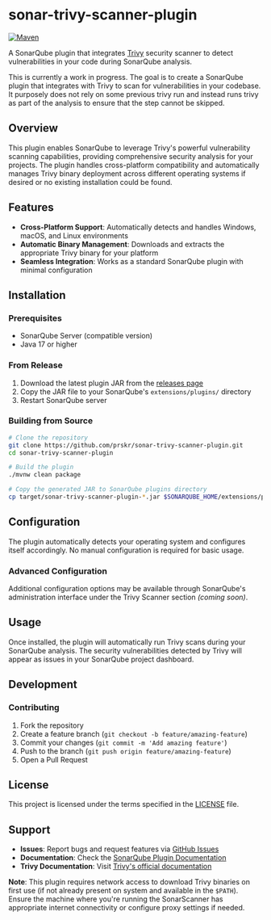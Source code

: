 # sonar-trivy-scanner-plugin

[![Maven](https://github.com/prskr/sonar-trivy-scanner-plugin/actions/workflows/maven.yml/badge.svg?branch=main)](https://github.com/prskr/sonar-trivy-scanner-plugin/actions/workflows/maven.yml)

A SonarQube plugin that integrates [Trivy](https://trivy.dev/) security scanner to detect vulnerabilities in your code during SonarQube analysis.

This is currently a work in progress.
The goal is to create a SonarQube plugin that integrates with Trivy to scan for vulnerabilities in your codebase.
It purposely does not rely on some previous trivy run and instead runs trivy as part of the analysis to ensure that the step cannot be skipped.

## Overview

This plugin enables SonarQube to leverage Trivy's powerful vulnerability scanning capabilities, providing comprehensive security analysis for your projects.
The plugin handles cross-platform compatibility and automatically manages Trivy binary deployment across different operating systems if desired or no existing installation could be found.

## Features

- **Cross-Platform Support**: Automatically detects and handles Windows, macOS, and Linux environments
- **Automatic Binary Management**: Downloads and extracts the appropriate Trivy binary for your platform
- **Seamless Integration**: Works as a standard SonarQube plugin with minimal configuration

## Installation

### Prerequisites
 
- SonarQube Server (compatible version)
- Java 17 or higher

### From Release

1. Download the latest plugin JAR from the [releases page](../../releases)
2. Copy the JAR file to your SonarQube's `extensions/plugins/` directory
3. Restart SonarQube server


### Building from Source

``` bash
# Clone the repository
git clone https://github.com/prskr/sonar-trivy-scanner-plugin.git
cd sonar-trivy-scanner-plugin

# Build the plugin
./mvnw clean package

# Copy the generated JAR to SonarQube plugins directory
cp target/sonar-trivy-scanner-plugin-*.jar $SONARQUBE_HOME/extensions/plugins/
```

## Configuration

The plugin automatically detects your operating system and configures itself accordingly.
No manual configuration is required for basic usage.

### Advanced Configuration

Additional configuration options may be available through SonarQube's administration interface under the Trivy Scanner section *(coming soon)*.

## Usage

Once installed, the plugin will automatically run Trivy scans during your SonarQube analysis.
The security vulnerabilities detected by Trivy will appear as issues in your SonarQube project dashboard.

## Development

### Contributing

1. Fork the repository
2. Create a feature branch (`git checkout -b feature/amazing-feature`)
3. Commit your changes (`git commit -m 'Add amazing feature'`)
4. Push to the branch (`git push origin feature/amazing-feature`)
5. Open a Pull Request

## License

This project is licensed under the terms specified in the [LICENSE](LICENSE) file.

## Support

- **Issues**: Report bugs and request features via [GitHub Issues](../../issues)
- **Documentation**: Check the [SonarQube Plugin Documentation](https://docs.sonarqube.org/latest/extend/developing-plugin/)
- **Trivy Documentation**: Visit [Trivy's official documentation](https://trivy.dev/)

**Note**: This plugin requires network access to download Trivy binaries on first use (if not already present on system and available in the `$PATH`).
Ensure the machine where you're running the SonarScanner has appropriate internet connectivity or configure proxy settings if needed.
